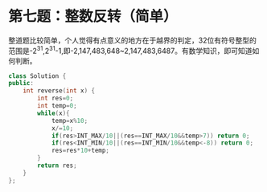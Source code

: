 # 第七题：整数反转（简单）

整道题比较简单，个人觉得有点意义的地方在于越界的判定，32位有符号整型的范围是-2<sup>31</sup>,2<sup>31</sup>-1,即-2,147,483,648‬~2,147,483,6487。有数学知识，即可知道如何判断。

```c++
class Solution {
public:
    int reverse(int x) {
        int res=0;
        int temp=0;
        while(x){
            temp=x%10;
            x/=10;
            if(res>INT_MAX/10||(res==INT_MAX/10&&temp>7)) return 0;
            if(res<INT_MIN/10||(res==INT_MIN/10&&temp<-8)) return 0;
            res=res*10+temp;
        }
        return res;
    }
};
```

